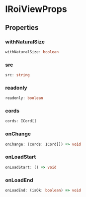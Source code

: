 # IRoiViewProps

## Properties

### withNaturalSize

```ts
withNaturalSize: boolean
```

### src

```ts
src: string
```

### readonly

```ts
readonly: boolean
```

### cords

```ts
cords: ICord[]
```

### onChange

```ts
onChange: (cords: ICord[]) => void
```

### onLoadStart

```ts
onLoadStart: () => void
```

### onLoadEnd

```ts
onLoadEnd: (isOk: boolean) => void
```
